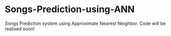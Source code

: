 # Songs-Prediction-using-ANN
Songs Prediction system using Approximate Nearest Neighbor.
Code will be realised soon!
